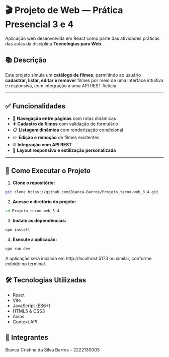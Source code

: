 # 🎬 Projeto de Web — Prática Presencial 3 e 4

Aplicação web desenvolvida em React como parte das atividades práticas das aulas da disciplina **Tecnologias para Web**.

## 📚 Descrição

Este projeto simula um **catálogo de filmes**, permitindo ao usuário **cadastrar, listar, editar e remover** filmes por meio de uma interface intuitiva e responsiva, com integração a uma API REST fictícia.

---

## ✅ Funcionalidades

- 🔁 **Navegação entre páginas** com rotas dinâmicas  
- ➕ **Cadastro de filmes** com validação de formulário  
- 📋 **Listagem dinâmica** com renderização condicional  
- ✏️ **Edição e remoção** de filmes existentes  
- 🌐 **Integração com API REST**  
- 📱 **Layout responsivo e estilização personalizada**

---

## 🚀 Como Executar o Projeto

1. **Clone o repositório:**

```bash
git clone https://github.com/Bianca-Barros/Projeto_tecno-web_3_4.git
```

2. **Acesse o diretório do projeto:**

```bash
cd Projeto_tecno-web_3_4
```

3. **Instale as dependências:**

```bash
npm install
```

4. **Execute a aplicação:**

```bash
npm run dev
```

A aplicação será iniciada em http://localhost:5173 ou similar, conforme exibido no terminal.

## 🛠️ Tecnologias Utilizadas

- React
- Vite
- JavaScript (ES6+)
- HTML5 & CSS3
- Axios
- Context API

## 👥 Integrantes

Bianca Cristina da Silva Barros - 2222130003
